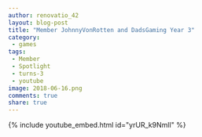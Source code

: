 ```yaml
---
author: renovatio_42
layout: blog-post
title: "Member JohnnyVonRotten and DadsGaming Year 3"
category:
 - games
tags:
 - Member
 - Spotlight
 - turns-3
 - youtube
image: 2018-06-16.png
comments: true
share: true
---
```


{% include youtube_embed.html id="yrUR_k9NmlI" %} 
